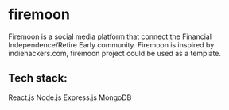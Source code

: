 # firemoon
Firemoon is a social media platform that connect the Financial Independence/Retire Early community. Firemoon is inspired by indiehackers.com, firemoon project
could be used as a template.

Tech stack:
----
React.js
Node.js
Express.js
MongoDB
